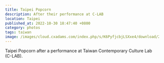 ```yaml
---
title: Taipei Popcorn
description: After their performance at C-LAB
location: Taipei
published_at: 2022-10-30 18:47:40 +0800
category: photos
tags: taiwan
image: /images/cloud.cxadams.com/index.php/s/K6PyfjcbjLSXxe4/download/20201017-1920_Taipei_C-LAB_L1003411-0.jpg
---
```


Taipei Popcorn after a performance at Taiwan Contemporary Culture Lab (C-LAB).
